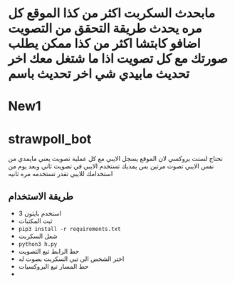 # مابحدث السكربت اكثر من كذا الموقع كل مره يحدث طريقة التحقق من التصويت اضافو كابتشا اكثر من كذا ممكن يطلب صورتك مع كل تصويت اذا ما شتغل معك اخر تحديث مابيدي شي اخر تحديث باسم 
# New1
    



# strawpoll_bot
 تحتاج لستت بروكسي لان الموقع يسجل الايبي مع كل عملية تصويت يعني مايمدي من نفس الايبي تصوت مرتين بس يمديك تستخدم الايبي في تصويت ثاني وبعد يوم من استخدامك للايبي تقدر تستخدمه مره ثانيه
## طريقة الاستخدام
- استخدم بايثون 3
- ثبت المكتبات 
- `pip3 install -r requirements.txt`
- شغل السكربت 
- `python3 h.py`
- حط الرابط تبع التصويت
- اختر الشخص الي تبي السكربت يصوت له
- حط المسار تبع البروكسيات 
- 
